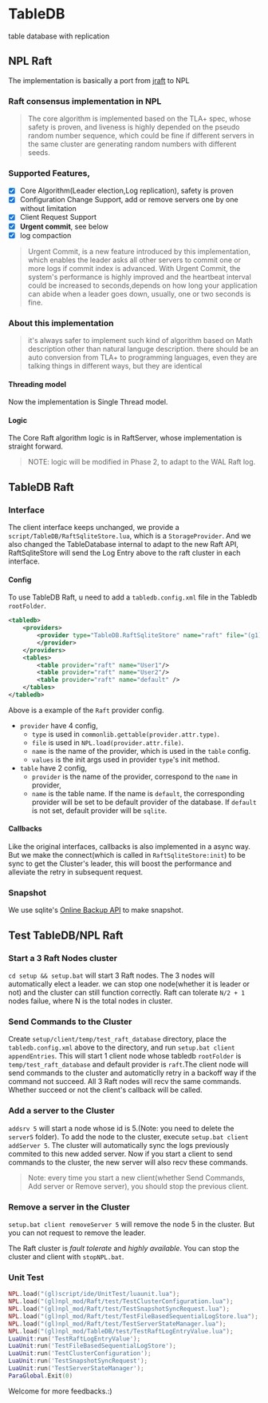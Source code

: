 # TableDB
table database with replication

## NPL Raft
The implementation is basically a port from [jraft](https://github.com/datatechnology/jraft) to NPL

### Raft consensus implementation in NPL

> The core algorithm is implemented based on the TLA+ spec, whose safety is proven, and liveness is highly depended on the pseudo random number sequence, which could be fine if different servers in the same cluster are generating random numbers with different seeds.

### Supported Features,
- [x] Core Algorithm(Leader election,Log replication), safety is proven
- [x] Configuration Change Support, add or remove servers one by one without limitation
- [x] Client Request Support
- [x] **Urgent commit**, see below
- [x] log compaction

> Urgent Commit, is a new feature introduced by this implementation, which enables the leader asks all other servers to commit one or more logs if commit index is advanced. With Urgent Commit, the system's performance is highly improved and the heartbeat interval could be increased to seconds,depends on how long your application can abide when a leader goes down, usually, one or two seconds is fine.

### About this implementation
> it's always safer to implement such kind of algorithm based on Math description other than natural languge description.
> there should be an auto conversion from TLA+ to programming languages, even they are talking things in different ways, but they are identical

#### Threading model
  Now the implementation is Single Thread model. 


#### Logic
  The Core Raft algorithm logic is in RaftServer, whose implementation is straight forward.
  > NOTE: logic will be modified in Phase 2, to adapt to the WAL Raft log.


## TableDB Raft

### Interface
The client interface keeps unchanged, we provide a `script/TableDB/RaftSqliteStore.lua`, which is a `StorageProvider`. And we also changed the TableDatabase internal to adapt to the new Raft API,
RaftSqliteStore will send the Log Entry above to the raft cluster in each interface.

#### Config
To use TableDB Raft, u need to add a `tabledb.config.xml` file in the Tabledb `rootFolder`.
```xml
<tabledb>
	<providers>
		<provider type="TableDB.RaftSqliteStore" name="raft" file="(g1)npl_mod/TableDB/RaftSqliteStore.lua">./,localhost,9004,4,rtdb
		</provider>
	</providers>
	<tables>
		<table provider="raft" name="User1"/>
		<table provider="raft" name="User2"/>
		<table provider="raft" name="default" />
	</tables>
</tabledb>
```
Above is a example of the `Raft` provider config.

* `provider` have 4 config,
  * `type` is used in `commonlib.gettable(provider.attr.type)`. 
  * `file` is used in `NPL.load(provider.attr.file)`. 
  * `name` is the name of the provider, which is used in the `table` config.
  * `values` is the init args used in provider `type`'s init method. 
* `table` have 2 config, 
  * `provider` is the name of the provider, correspond to the `name` in provider,
  * `name` is the table name. If the name is `default`, the corresponding provider will be set to be default provider of the database. If `default` is not set, default provider will be `sqlite`.


#### Callbacks
Like the original interfaces, callbacks is also implemented in a async way. But we make the connect(which is called in `RaftSqliteStore:init`) to be sync to get the Cluster's leader, this will boost the performance and alleviate the retry in subsequent request.

### Snapshot
We use sqlite's [Online Backup API](https://www.sqlite.org/backup.html) to make snapshot.


## Test TableDB/NPL Raft

### Start a 3 Raft Nodes cluster
 `cd setup && setup.bat` will start 3 Raft nodes. The 3 nodes will automatically elect a leader. we can stop one node(whether it is leader or not) and the cluster can still function correctly. Raft can tolerate `N/2 + 1` nodes failue, where N is the total nodes in cluster.

### Send Commands to the Cluster
Create `setup/client/temp/test_raft_database` directory, place the `tabledb.config.xml` above to the directory, and run `setup.bat client appendEntries`. This will start 1 client node whose tabledb `rootFolder` is `temp/test_raft_database` and default provider is `raft`.The client node will send commands to the cluster and automaticlly retry in a backoff way if the command not succeed. All 3 Raft nodes will recv the same commands. Whether succeed or not the client's callback will be called. 

### Add a server to the Cluster
`addsrv 5` will start a node whose id is 5.(Note: you need to delete the `server5` folder). To add the node to the cluster, execute `setup.bat client addServer 5`. The cluster will automatically sync the logs previously commited to this new added server. Now if you start a client to send commands to the cluster, the new server will also recv these commands.

> Note: every time you start a new client(whether Send Commands, Add server or Remove server), you should stop the previous client.

### Remove a server in the Cluster
`setup.bat client removeServer 5` will remove the node 5 in the cluster. But you can not request to remove the leader.


The Raft cluster is *fault tolerate* and *highly available*. You can stop the cluster and client with `stopNPL.bat`.

### Unit Test

```lua
NPL.load("(gl)script/ide/UnitTest/luaunit.lua");
NPL.load("(gl)npl_mod/Raft/test/TestClusterConfiguration.lua");
NPL.load("(gl)npl_mod/Raft/test/TestSnapshotSyncRequest.lua");
NPL.load("(gl)npl_mod/Raft/test/TestFileBasedSequentialLogStore.lua");
NPL.load("(gl)npl_mod/Raft/test/TestServerStateManager.lua");
NPL.load("(gl)npl_mod/TableDB/test/TestRaftLogEntryValue.lua");
LuaUnit:run('TestRaftLogEntryValue');
LuaUnit:run('TestFileBasedSequentialLogStore');
LuaUnit:run('TestClusterConfiguration');
LuaUnit:run('TestSnapshotSyncRequest');
LuaUnit:run('TestServerStateManager');
ParaGlobal.Exit(0)
```

Welcome for more feedbacks.:)
